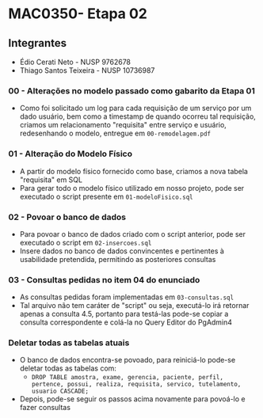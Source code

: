 # MAC0350- Etapa 02

## Integrantes

* Édio Cerati Neto - NUSP 9762678
* Thiago Santos Teixeira - NUSP 10736987

### 00 - Alterações no modelo passado como gabarito da Etapa 01

* Como foi solicitado um log para cada requisição de um serviço por um dado usuário, bem como a timestamp de quando ocorreu tal requisição, criamos um relacionamento "requisita" entre serviço e usuário, redesenhando o modelo, entregue em `00-remodelagem.pdf`

### 01 - Alteração do Modelo Físico

* A partir do modelo físico fornecido como base, criamos a nova tabela "requisita" em SQL
* Para gerar todo o modelo físico utilizado em nosso projeto, pode ser executado o script presente em `01-modeloFisico.sql`

### 02 - Povoar o banco de dados

* Para povoar o banco de dados criado com o script anterior, pode ser executado o script em `02-insercoes.sql`
* Insere dados no banco de dados convincentes e pertinentes à usabilidade pretendida, permitindo as posteriores consultas

### 03 - Consultas pedidas no item 04 do enunciado

* As consultas pedidas foram implementadas em `03-consultas.sql`
* Tal arquivo não tem caráter de "script" ou seja, executá-lo irá retornar apenas a consulta 4.5, portanto para testá-las pode-se copiar a consulta correspondente e colá-la no Query Editor do PgAdmin4

### Deletar todas as tabelas atuais

* O banco de dados encontra-se povoado, para reiniciá-lo pode-se deletar todas as tabelas com:
  * `DROP TABLE amostra, exame, gerencia, paciente, perfil, pertence, possui, realiza, requisita, servico, tutelamento, usuario CASCADE;`
* Depois, pode-se seguir os passos acima novamente para povoá-lo e fazer consultas